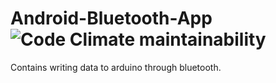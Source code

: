 # Android-Bluetooth-App <img alt="Code Climate maintainability" src="https://img.shields.io/codeclimate/maintainability/altaiirdesmond/Android-Bluetooth-App.svg?style=flat-square">

Contains writing data to arduino through bluetooth.
